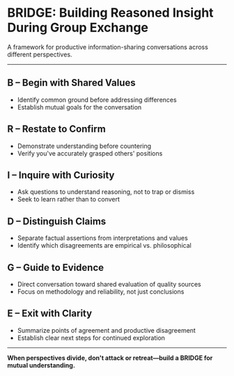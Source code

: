 # BRIDGE: Building Reasoned Insight During Group Exchange

A framework for productive information-sharing conversations across different perspectives.

---

## **B – Begin with Shared Values**
- Identify common ground before addressing differences
- Establish mutual goals for the conversation

## **R – Restate to Confirm**
- Demonstrate understanding before countering
- Verify you've accurately grasped others' positions

## **I – Inquire with Curiosity**
- Ask questions to understand reasoning, not to trap or dismiss
- Seek to learn rather than to convert

## **D – Distinguish Claims**
- Separate factual assertions from interpretations and values
- Identify which disagreements are empirical vs. philosophical

## **G – Guide to Evidence**
- Direct conversation toward shared evaluation of quality sources
- Focus on methodology and reliability, not just conclusions

## **E – Exit with Clarity**
- Summarize points of agreement and productive disagreement
- Establish clear next steps for continued exploration

---

**When perspectives divide, don't attack or retreat—build a BRIDGE for mutual understanding.**